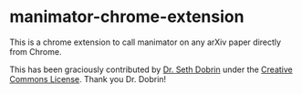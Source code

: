 # manimator-chrome-extension

This is a chrome extension to call manimator on any arXiv paper directly from Chrome.

This has been graciously contributed by [Dr. Seth Dobrin](https://drsethdobrin.com/) under the [Creative Commons License](https://github.com/HyperCluster-Tech/manimator-chrome-extension/blob/main/LICENSE). Thank you Dr. Dobrin!